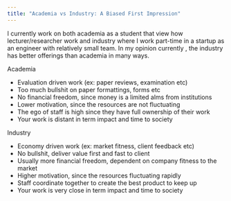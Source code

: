 ```yaml
---
title: "Academia vs Industry: A Biased First Impression"
---
```


I currently work on both academia as a student that view how lecturer/researcher work and industry where I work part-time in a startup as an engineer with relatively small team. In my opinion currently , the industry has better offerings than academia in many ways.

Academia
- Evaluation driven work (ex: paper reviews, examination etc)
- Too much bullshit on paper formattings, forms etc 
- No financial freedom, since money is a limited alms from institutions
- Lower motivation, since the resources are not fluctuating
- The ego of staff is high since they have full ownership of their work
- Your work is distant in term impact and time to society


Industry
- Economy driven work (ex: market fitness, client feedback etc)
- No bullshit, deliver value first and fast to client
- Usually more financial freedom, dependent on company fitness to the market
- Higher motivation, since the resources fluctuating rapidly
- Staff coordinate together to create the best product to keep up
- Your work is very close in term impact and time to society